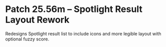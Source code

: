 # Patch 25.56m – Spotlight Result Layout Rework

Redesigns Spotlight result list to include icons and more legible layout with optional fuzzy score.
